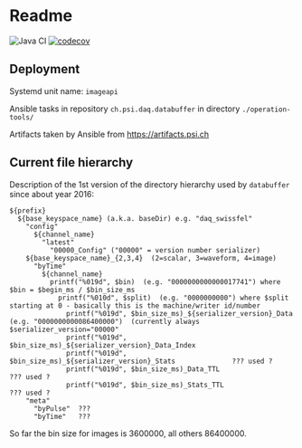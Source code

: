 # Readme

![Java CI](https://github.com/paulscherrerinstitute/imageapi/workflows/Java%20CI/badge.svg?branch=master)
[![codecov](https://codecov.io/gh/paulscherrerinstitute/imageapi/branch/master/graph/badge.svg)](https://codecov.io/gh/paulscherrerinstitute/imageapi)

## Deployment

Systemd unit name: `imageapi`

Ansible tasks in repository `ch.psi.daq.databuffer` in directory `./operation-tools/`

Artifacts taken by Ansible from <https://artifacts.psi.ch>


## Current file hierarchy

Description of the 1st version of the directory hierarchy used by `databuffer` since about year 2016:

```
${prefix}
  ${base_keyspace_name} (a.k.a. baseDir) e.g. "daq_swissfel"
    "config"
      ${channel_name}
        "latest"
          "00000_Config" ("00000" = version number serializer)
    ${base_keyspace_name}_{2,3,4}  (2=scalar, 3=waveform, 4=image)
      "byTime"
        ${channel_name}
          printf("%019d", $bin)  (e.g. "0000000000000017741") where $bin = $begin_ms / $bin_size_ms
            printf("%010d", $split)  (e.g. "0000000000") where $split starting at 0 - basically this is the machine/writer id/number
              printf("%019d", $bin_size_ms)_${serializer_version}_Data  (e.g. "0000000000086400000")  (currently always $serializer_version="00000"
              printf("%019d", $bin_size_ms)_${serializer_version}_Data_Index
              printf("%019d", $bin_size_ms)_${serializer_version}_Stats              ??? used ?
              printf("%019d", $bin_size_ms)_Data_TTL                                 ??? used ?
              printf("%019d", $bin_size_ms)_Stats_TTL                                ??? used ?
    "meta"
      "byPulse"  ???
      "byTime"   ???
```

So far the bin size for images is 3600000, all others 86400000.
